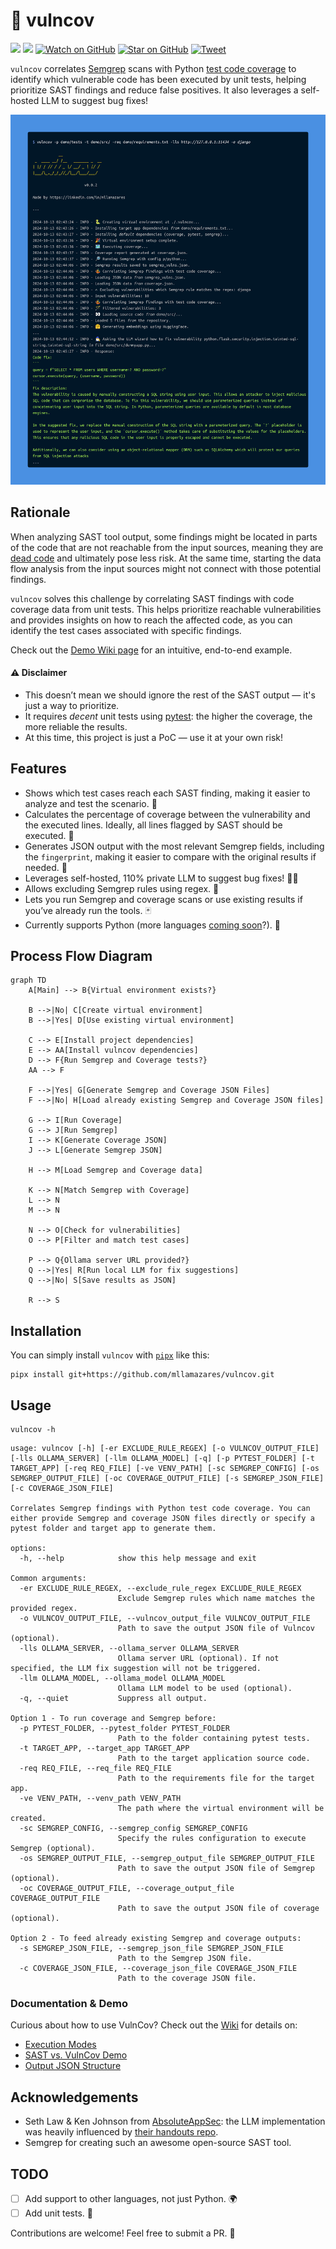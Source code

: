 # 🧪 vulncov

![](https://img.shields.io/badge/license-MIT-green)
[![](https://img.shields.io/badge/LinkedIn-0077B5?logo=linkedin&logoColor=white)](https://www.linkedin.com/in/mllamazares/)
[![Watch on GitHub](https://img.shields.io/github/watchers/mllamazares/vulncov.svg?style=social)](https://github.com/mllamazares/vulncov/watchers)
[![Star on GitHub](https://img.shields.io/github/stars/mllamazares/vulncov.svg?style=social)](https://github.com/mllamazares/vulncov/stargazers)
[![Tweet](https://img.shields.io/twitter/url/https/github.com/mllamazares/vulncov.svg?style=social)](https://twitter.com/intent/tweet?text=Check%20out%20vulncov%21%20https%3A%2F%2Fgithub.com%2Fmllamazares%2Fvulncov)

`vulncov` correlates [Semgrep](https://semgrep.dev/) scans with Python [test code coverage](https://coverage.readthedocs.io/en/latest/index.html) to identify which vulnerable code has been executed by unit tests, helping prioritize SAST findings and reduce false positives. It also leverages a self-hosted LLM to suggest bug fixes!

![vulncov screenshot](screenshot.png)

## Rationale
When analyzing SAST tool output, some findings might be located in parts of the code that are not reachable from the input sources, meaning they are [dead code](https://en.wikipedia.org/wiki/Dead_code) and ultimately pose less risk. At the same time, starting the data flow analysis from the input sources might not connect with those potential findings.

`vulncov` solves this challenge by correlating SAST findings with code coverage data from unit tests. This helps prioritize reachable vulnerabilities and provides insights on how to reach the affected code, as you can identify the test cases associated with specific findings.

Check out the [Demo Wiki page](https://github.com/mllamazares/vulncov/wiki/2.-SAST-vs-Vulncov-demo) for an intuitive, end-to-end example.

#### ⚠️ Disclaimer
- This doesn’t mean we should ignore the rest of the SAST output — it's just a way to prioritize.
- It requires *decent* unit tests using [pytest](https://pytest.org/): the higher the coverage, the more reliable the results.
- At this time, this project is just a PoC — use it at your own risk!

## Features
- Shows which test cases reach each SAST finding, making it easier to analyze and test the scenario. 🎯
- Calculates the percentage of coverage between the vulnerability and the executed lines. Ideally, all lines flagged by SAST should be executed. 📏
- Generates JSON output with the most relevant Semgrep fields, including the `fingerprint`, making it easier to compare with the original results if needed. 🔗
- Leverages self-hosted, 110% private LLM to suggest bug fixes! 🧙‍♂️
- Allows excluding Semgrep rules using regex. 🚫
- Lets you run Semgrep and coverage scans or use existing results if you’ve already run the tools. 🃏
- Currently supports Python (more languages [coming soon](#TODO)?). 🐍

## Process Flow Diagram

```mermaid
graph TD
    A[Main] --> B{Virtual environment exists?}
    
    B -->|No| C[Create virtual environment]
    B -->|Yes| D[Use existing virtual environment]
    
    C --> E[Install project dependencies]
    E --> AA[Install vulncov dependencies]
    D --> F{Run Semgrep and Coverage tests?}
    AA --> F
    
    F -->|Yes| G[Generate Semgrep and Coverage JSON Files]
    F -->|No| H[Load already existing Semgrep and Coverage JSON files]
    
    G --> I[Run Coverage]
    G --> J[Run Semgrep]
    I --> K[Generate Coverage JSON]
    J --> L[Generate Semgrep JSON]
    
    H --> M[Load Semgrep and Coverage data]

    K --> N[Match Semgrep with Coverage]
    L --> N
    M --> N

    N --> O[Check for vulnerabilities]
    O --> P[Filter and match test cases]

    P --> Q{Ollama server URL provided?}
    Q -->|Yes| R[Run local LLM for fix suggestions]
    Q -->|No| S[Save results as JSON]

    R --> S
```

## Installation

You can simply install `vulncov` with [`pipx`](https://github.com/pypa/pipx) like this:
```shell
pipx install git+https://github.com/mllamazares/vulncov.git
```

## Usage

```shell
vulncov -h
```

```
usage: vulncov [-h] [-er EXCLUDE_RULE_REGEX] [-o VULNCOV_OUTPUT_FILE] [-lls OLLAMA_SERVER] [-llm OLLAMA_MODEL] [-q] [-p PYTEST_FOLDER] [-t TARGET_APP] [-req REQ_FILE] [-ve VENV_PATH] [-sc SEMGREP_CONFIG] [-os SEMGREP_OUTPUT_FILE] [-oc COVERAGE_OUTPUT_FILE] [-s SEMGREP_JSON_FILE] [-c COVERAGE_JSON_FILE]

Correlates Semgrep findings with Python test code coverage. You can either provide Semgrep and coverage JSON files directly or specify a pytest folder and target app to generate them.

options:
  -h, --help            show this help message and exit

Common arguments:
  -er EXCLUDE_RULE_REGEX, --exclude_rule_regex EXCLUDE_RULE_REGEX
                        Exclude Semgrep rules which name matches the provided regex.
  -o VULNCOV_OUTPUT_FILE, --vulncov_output_file VULNCOV_OUTPUT_FILE
                        Path to save the output JSON file of Vulncov (optional).
  -lls OLLAMA_SERVER, --ollama_server OLLAMA_SERVER
                        Ollama server URL (optional). If not specified, the LLM fix suggestion will not be triggered.
  -llm OLLAMA_MODEL, --ollama_model OLLAMA_MODEL
                        Ollama LLM model to be used (optional).
  -q, --quiet           Suppress all output.

Option 1 - To run coverage and Semgrep before:
  -p PYTEST_FOLDER, --pytest_folder PYTEST_FOLDER
                        Path to the folder containing pytest tests.
  -t TARGET_APP, --target_app TARGET_APP
                        Path to the target application source code.
  -req REQ_FILE, --req_file REQ_FILE
                        Path to the requirements file for the target app.
  -ve VENV_PATH, --venv_path VENV_PATH
                        The path where the virtual environment will be created.
  -sc SEMGREP_CONFIG, --semgrep_config SEMGREP_CONFIG
                        Specify the rules configuration to execute Semgrep (optional).
  -os SEMGREP_OUTPUT_FILE, --semgrep_output_file SEMGREP_OUTPUT_FILE
                        Path to save the output JSON file of Semgrep (optional).
  -oc COVERAGE_OUTPUT_FILE, --coverage_output_file COVERAGE_OUTPUT_FILE
                        Path to save the output JSON file of coverage (optional).

Option 2 - To feed already existing Semgrep and coverage outputs:
  -s SEMGREP_JSON_FILE, --semgrep_json_file SEMGREP_JSON_FILE
                        Path to the Semgrep JSON file.
  -c COVERAGE_JSON_FILE, --coverage_json_file COVERAGE_JSON_FILE
                        Path to the coverage JSON file.
```

### Documentation & Demo

Curious about how to use VulnCov? Check out the [Wiki](https://github.com/mllamazares/vulncov/wiki) for details on:
- [Execution Modes](https://github.com/mllamazares/vulncov/wiki/1.-Execution-Modes)
- [SAST vs. VulnCov Demo](https://github.com/mllamazares/vulncov/wiki/2.-SAST-vs-Vulncov-demo)
- [Output JSON Structure](https://github.com/mllamazares/vulncov/wiki/3.-Output-JSON-Structure)


## Acknowledgements

- Seth Law & Ken Johnson from [AbsoluteAppSec](https://github.com/absoluteappsec): the LLM implementation was heavily influenced by [their handouts repo](https://github.com/absoluteappsec/handouts/tree/master/GenAI).
- Semgrep for creating such an awesome open-source SAST tool.

## TODO
- [ ] Add support to other languages, not just Python. 🌍
- [ ] Add unit tests. 🧹

Contributions are welcome! Feel free to submit a PR. 🙌